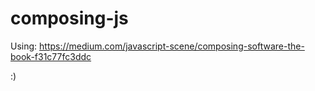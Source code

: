 # composing-js

Using: https://medium.com/javascript-scene/composing-software-the-book-f31c77fc3ddc


:)
